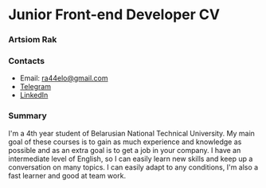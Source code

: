 # Junior Front-end Developer CV
### Artsiom Rak
### Contacts
* Email: ra44elo@gmail.com
* [Telegram](https://t.me/ra44o)
* [LinkedIn](https://www.linkedin.com/in/ra44o/) 

### Summary
I'm a 4th year student of Belarusian National Technical University. 
My main goal of these courses is to gain as much experience and knowledge as possible and as an extra goal is to get a job in your company. 
I have an intermediate level of English, so I can easily learn new skills and keep up a conversation on many topics.
I can easily adapt to any conditions, I'm also a fast learner and good at team work.
